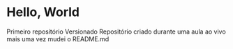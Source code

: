 # Hello, World
 Primeiro repositório Versionado 
Repositório criado durante uma aula ao vivo
mais uma vez mudei o README.md

